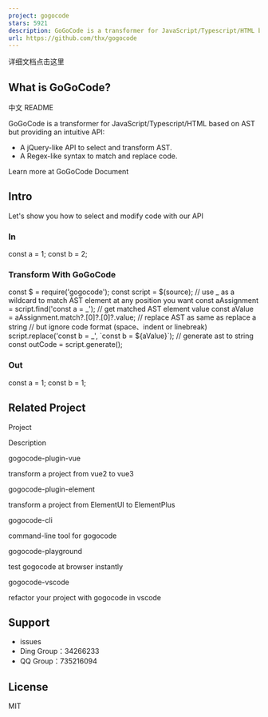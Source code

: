 ```yaml
---
project: gogocode
stars: 5921
description: GoGoCode is a transformer for JavaScript/Typescript/HTML based on AST but providing a more intuitive API.
url: https://github.com/thx/gogocode
---
```


详细文档点击这里

What is GoGoCode?
-----------------

中文 README

GoGoCode is a transformer for JavaScript/Typescript/HTML based on AST but providing an intuitive API:

-   A jQuery-like API to select and transform AST.
-   A Regex-like syntax to match and replace code.

Learn more at GoGoCode Document

Intro
-----

Let's show you how to select and modify code with our API

### In

const a \= 1;
const b \= 2;

### Transform With GoGoCode

const $ \= require('gogocode');
const script \= $(source);
// use $\_$ as a wildcard to match AST element at any position you want
const aAssignment \= script.find('const a = $\_$');
// get matched AST element value
const aValue \= aAssignment.match?.\[0\]?.\[0\]?.value;
// replace AST as same as replace a string
// but ignore code format (space、indent or linebreak)
script.replace('const b = $\_$', \`const b = ${aValue}\`);
// generate ast to string
const outCode \= script.generate();

### Out

const a \= 1;
const b \= 1;

Related Project
---------------

Project

Description

gogocode-plugin-vue

transform a project from vue2 to vue3

gogocode-plugin-element

transform a project from ElementUI to ElementPlus

gogocode-cli

command-line tool for gogocode

gogocode-playground

test gogocode at browser instantly

gogocode-vscode

refactor your project with gogocode in vscode

Support
-------

-   issues
-   Ding Group：34266233
-   QQ Group：735216094

License
-------

MIT
